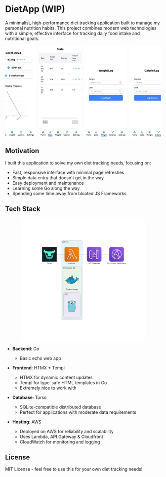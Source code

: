 # DietApp (WIP)

A minimalist, high-performance diet tracking application built to manage my personal nutrition habits. This project combines modern web technologies with a simple, effective interface for tracking daily food intake and nutritional goals.


<div align="center" style="display: flex; flex-wrap: nowrap; justify-content: center; overflow-x: auto; gap: 10px;">
  <img src=".github/assets/Screen Shot 2024-12-09 at 13.13.03.png" alt="Diet Tracker Screenshot 1" height="300"/>
  <img src=".github/assets/Screen Shot 2024-12-09 at 13.13.24.png" alt="Diet Tracker Screenshot 2" height="300"/>
  <img src=".github/assets/Screen Shot 2024-12-09 at 13.13.32.png" alt="Diet Tracker Screenshot 3" height="300"/>
  <img src=".github/assets/Screen Shot 2024-12-09 at 13.13.37.png" alt="Diet Tracker Screenshot 4" height="300"/>
  <img src=".github/assets/Screen Shot 2024-12-09 at 13.13.41.png" alt="Diet Tracker Screenshot 5" height="300"/>
  <img src=".github/assets/Screen Shot 2024-12-09 at 13.13.44.png" alt="Diet Tracker Screenshot 6" height="300"/>
</div>

## Motivation

I built this application to solve my own diet tracking needs, focusing on:
- Fast, responsive interface with minimal page refreshes
- Simple data entry that doesn't get in the way
- Easy deployment and maintenance
- Learning some Go along the way
- Spending some time away from bloated JS Frameworks

## Tech Stack

<img style="height: 400px; margin: auto; display: block;" src="./.github/assets/diagram.png"/>

- **Backend**: Go
  - Basic echo web app

- **Frontend**: HTMX + Templ
  - HTMX for dynamic content updates
  - Templ for type-safe HTML templates in Go
  - Extremely nice to work with

- **Database**: Turso
  - SQLite-compatible distributed database
  - Perfect for applications with moderate data requirements

- **Hosting**: AWS
  - Deployed on AWS for reliability and scalability
  - Uses Lambda, API Gateway & Cloudfront
  - CloudWatch for monitoring and logging


## License

MIT License - feel free to use this for your own diet tracking needs!
